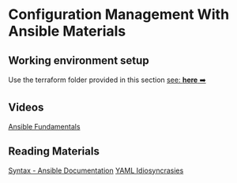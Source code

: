 # Configuration Management With Ansible Materials

## Working environment setup
Use the terraform folder provided in this section [see: **here** ➡️](../../materials/terraform/README.md)

## Videos

[Ansible Fundamentals](https://app.pluralsight.com/library/courses/ansible-fundamentals/table-of-contents)

## Reading Materials

[Syntax - Ansible Documentation](https://docs.ansible.com/ansible/latest/reference_appendices/YAMLSyntax.html)
[YAML Idiosyncrasies](https://docs.saltstack.com/en/latest/topics/troubleshooting/yaml_idiosyncrasies.html)
